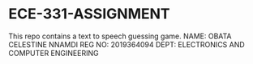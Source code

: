 # ECE-331-ASSIGNMENT
This repo contains a text to speech guessing game.
NAME: OBATA CELESTINE NNAMDI
REG NO: 2019364094
DEPT: ELECTRONICS AND COMPUTER ENGINEERING
